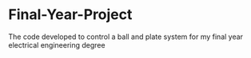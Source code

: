 # Final-Year-Project
The code developed to control a ball and plate system for my final year electrical engineering degree
